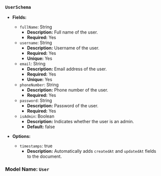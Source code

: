 ### `UserSchema`

- **Fields:**
  - `fullName`: String
    - **Description:** Full name of the user.
    - **Required:** Yes
  - `username`: String
    - **Description:** Username of the user.
    - **Required:** Yes
    - **Unique:** Yes
  - `email`: String
    - **Description:** Email address of the user.
    - **Required:** Yes
    - **Unique:** Yes
  - `phoneNumber`: String
    - **Description:** Phone number of the user.
    - **Required:** Yes
  - `password`: String
    - **Description:** Password of the user.
    - **Required:** Yes
  - `isAdmin`: Boolean
    - **Description:** Indicates whether the user is an admin.
    - **Default:** false

- **Options:**
  - `timestamps`: true
    - **Description:** Automatically adds `createdAt` and `updatedAt` fields to the document.

### Model Name: `User`
